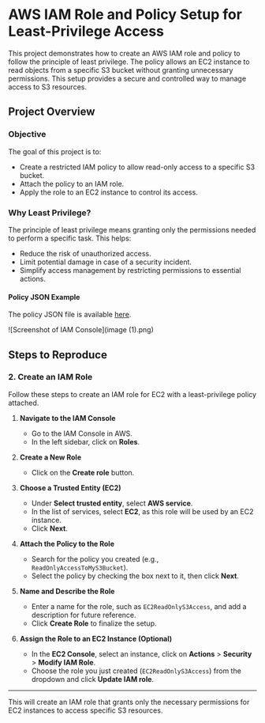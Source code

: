 # AWS IAM Role and Policy Setup for Least-Privilege Access

This project demonstrates how to create an AWS IAM role and policy to follow the principle of least privilege. The policy allows an EC2 instance to read objects from a specific S3 bucket without granting unnecessary permissions. This setup provides a secure and controlled way to manage access to S3 resources.

## Project Overview

### Objective
The goal of this project is to:
- Create a restricted IAM policy to allow read-only access to a specific S3 bucket.
- Attach the policy to an IAM role.
- Apply the role to an EC2 instance to control its access.

### Why Least Privilege?
The principle of least privilege means granting only the permissions needed to perform a specific task. This helps:
- Reduce the risk of unauthorized access.
- Limit potential damage in case of a security incident.
- Simplify access management by restricting permissions to essential actions.


#### Policy JSON Example
The policy JSON file is available [here](policy.json).

![Screenshot of IAM Console](image (1).png)

## Steps to Reproduce

### 2. Create an IAM Role
Follow these steps to create an IAM role for EC2 with a least-privilege policy attached.

1. **Navigate to the IAM Console**  
   - Go to the IAM Console in AWS.
   - In the left sidebar, click on **Roles**.

2. **Create a New Role**  
   - Click on the **Create role** button.

3. **Choose a Trusted Entity (EC2)**  
   - Under **Select trusted entity**, select **AWS service**.
   - In the list of services, select **EC2**, as this role will be used by an EC2 instance.
   - Click **Next**.

4. **Attach the Policy to the Role**  
   - Search for the policy you created (e.g., `ReadOnlyAccessToMyS3Bucket`).
   - Select the policy by checking the box next to it, then click **Next**.

5. **Name and Describe the Role**  
   - Enter a name for the role, such as `EC2ReadOnlyS3Access`, and add a description for future reference.
   - Click **Create Role** to finalize the setup.

6. **Assign the Role to an EC2 Instance (Optional)**  
   - In the **EC2 Console**, select an instance, click on **Actions** > **Security** > **Modify IAM Role**.
   - Choose the role you just created (`EC2ReadOnlyS3Access`) from the dropdown and click **Update IAM role**.

---

This will create an IAM role that grants only the necessary permissions for EC2 instances to access specific S3 resources.



